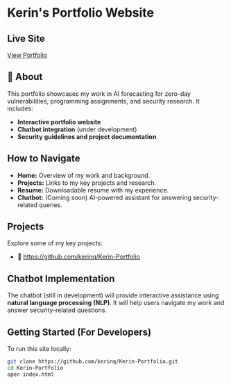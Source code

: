 #  Kerin's Portfolio Website  

##  Live Site  
[View Portfolio](https://kerinq.github.io/Kerin-Portfolio/)

## 📖 About  
This portfolio showcases my work in AI forecasting for zero-day vulnerabilities, programming assignments, and security research. It includes:  
-  **Interactive portfolio website**  
-  **Chatbot integration** (under development)  
-  **Security guidelines and project documentation**  

##  How to Navigate  
- **Home:** Overview of my work and background.  
- **Projects:** Links to my key projects and research.  
- **Resume:** Downloadable resume with my experience.  
- **Chatbot:** (Coming soon) AI-powered assistant for answering security-related queries.  

##  Projects  
Explore some of my key projects:   
- 📄 https://github.com/kerinq/Kerin-Portfolio

##  Chatbot Implementation  
The chatbot (still in development) will provide interactive assistance using **natural language processing (NLP)**. It will help users navigate my work and answer security-related questions.

## Getting Started (For Developers)  
To run this site locally:  
```bash
git clone https://github.com/kerinq/Kerin-Portfolio.git
cd Kerin-Portfolio
open index.html

